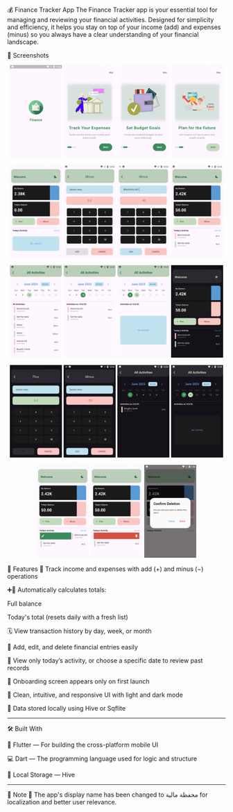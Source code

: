 💰 Finance Tracker App
The Finance Tracker app is your essential tool for managing and reviewing your financial activities. Designed for simplicity and efficiency, it helps you stay on top of your income (add) and expenses (minus) so you always have a clear understanding of your financial landscape.

📱 Screenshots


<p align="center">
  <img src="finance%20screens/1.png" width="120" alt="Finance App Screenshot 1" />
  <img src="finance%20screens/2.png" width="120" alt="Finance App Screenshot 2" />
  <img src="finance%20screens/3.png" width="120" alt="Finance App Screenshot 3" />
  <img src="finance%20screens/4.png" width="120" alt="Finance App Screenshot 4" />
</p>
<p align="center">
  <img src="finance%20screens/5.png" width="120" alt="Finance App Screenshot 5" />
  <img src="finance%20screens/6.png" width="120" alt="Finance App Screenshot 6" />
  <img src="finance%20screens/7.png" width="120" alt="Finance App Screenshot 7" />
  <img src="finance%20screens/8.png" width="120" alt="Finance App Screenshot 8" />
</p>
<p align="center">
  <img src="finance%20screens/9.png" width="120" alt="Finance App Screenshot 9" />
  <img src="finance%20screens/10.png" width="120" alt="Finance App Screenshot 10" />
  <img src="finance%20screens/11.png" width="120" alt="Finance App Screenshot 11" />
  <img src="finance%20screens/12.png" width="120" alt="Finance App Screenshot 12" />
</p>
<p align="center">
  <img src="finance%20screens/13.png" width="120" alt="Finance App Screenshot 13" />
  <img src="finance%20screens/14.png" width="120" alt="Finance App Screenshot 14" />
  <img src="finance%20screens/15.png" width="120" alt="Finance App Screenshot 15" />
  <img src="finance%20screens/16.png" width="120" alt="Finance App Screenshot 16" />
</p>
<p align="center">
  <img src="finance%20screens/17.png" width="120" alt="Finance App Screenshot 17" />
  <img src="finance%20screens/18.png" width="120" alt="Finance App Screenshot 18" />
  <img src="finance%20screens/19.png" width="120" alt="Finance App Screenshot 19" />
</p>



🌟 Features
💸 Track income and expenses with add (+) and minus (−) operations

➕🔢 Automatically calculates totals:

Full balance

Today's total (resets daily with a fresh list)

🗓️ View transaction history by day, week, or month

📝 Add, edit, and delete financial entries easily

📅 View only today’s activity, or choose a specific date to review past records

👋 Onboarding screen appears only on first launch

🎨 Clean, intuitive, and responsive UI with light and dark mode

💾 Data stored locally using Hive or Sqflite

____________________________
🛠️ Built With

🧩 Flutter — For building the cross-platform mobile UI

💻 Dart — The programming language used for logic and structure

💾 Local Storage — Hive
____________________
📝 Note
📛 The app's display name has been changed to محفظة مالية for localization and better user relevance.
